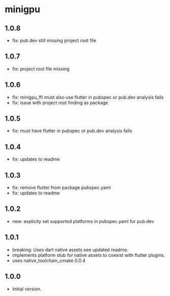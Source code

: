 # minigpu

## 1.0.8

- fix: pub.dev still missing project root file

## 1.0.7

- fix: project root file missing

## 1.0.6

- fix: minigpu_ffi must also use flutter in pubspec or pub.dev analysis fails
- fix: issue with project root finding as package

## 1.0.5

- fix: must have flutter in pubspec or pub.dev analysis fails

## 1.0.4

- fix: updates to readme

## 1.0.3

- fix: remove flutter from package pubspec.yaml
- fix: updates to readme

## 1.0.2

- new: explicity set supported platforms in pubspec.yaml for pub.dev

## 1.0.1

- breaking: Uses dart native assets
see updated readme.
- implements platform stub for native assets to coexist with flutter plugins.
- uses native_toolchain_cmake 0.0.4

## 1.0.0

- Initial version.
